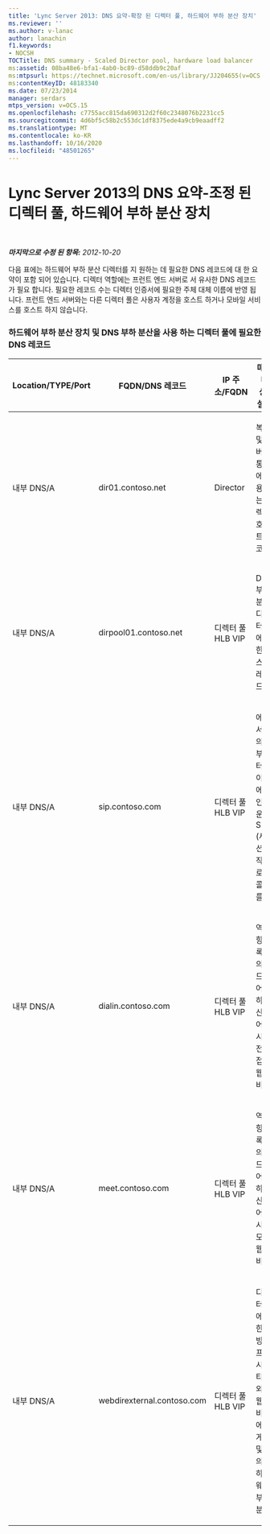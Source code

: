```yaml
---
title: 'Lync Server 2013: DNS 요약-확장 된 디렉터 풀, 하드웨어 부하 분산 장치'
ms.reviewer: ''
ms.author: v-lanac
author: lanachin
f1.keywords:
- NOCSH
TOCTitle: DNS summary - Scaled Director pool, hardware load balancer
ms:assetid: 08ba48e6-bfa1-4ab0-bc89-d58ddb9c20af
ms:mtpsurl: https://technet.microsoft.com/en-us/library/JJ204655(v=OCS.15)
ms:contentKeyID: 48183340
ms.date: 07/23/2014
manager: serdars
mtps_version: v=OCS.15
ms.openlocfilehash: c7755acc815da690312d2f60c2348076b2231cc5
ms.sourcegitcommit: 4d6bf5c58b2c553dc1df8375ede4a9cb9eaadff2
ms.translationtype: MT
ms.contentlocale: ko-KR
ms.lasthandoff: 10/16/2020
ms.locfileid: "48501265"
---
```

# <a name="dns-summary---scaled-director-pool-hardware-load-balancer-in-lync-server-2013"></a>Lync Server 2013의 DNS 요약-조정 된 디렉터 풀, 하드웨어 부하 분산 장치

<div data-xmlns="http://www.w3.org/1999/xhtml">

<div class="topic" data-xmlns="http://www.w3.org/1999/xhtml" data-msxsl="urn:schemas-microsoft-com:xslt" data-cs="https://msdn.microsoft.com/">

<div data-asp="https://msdn2.microsoft.com/asp">



</div>

<div id="mainSection">

<div id="mainBody">

<span> </span>

_**마지막으로 수정 된 항목:** 2012-10-20_

다음 표에는 하드웨어 부하 분산 디렉터를 지 원하는 데 필요한 DNS 레코드에 대 한 요약이 포함 되어 있습니다. 디렉터 역할에는 프런트 엔드 서버로 서 유사한 DNS 레코드가 필요 합니다. 필요한 레코드 수는 디렉터 인증서에 필요한 주체 대체 이름에 반영 됩니다. 프런트 엔드 서버와는 다른 디렉터 풀은 사용자 계정을 호스트 하거나 모바일 서비스를 호스트 하지 않습니다.

### <a name="dns-records-required-for-the-director-pool-using-a-hardware-load-balancer-and-dns-load-balancing"></a>하드웨어 부하 분산 장치 및 DNS 부하 분산을 사용 하는 디렉터 풀에 필요한 DNS 레코드

<table>
<colgroup>
<col style="width: 25%" />
<col style="width: 25%" />
<col style="width: 25%" />
<col style="width: 25%" />
</colgroup>
<thead>
<tr class="header">
<th>Location/TYPE/Port</th>
<th>FQDN/DNS 레코드</th>
<th>IP 주소/FQDN</th>
<th>매핑 대상/설명</th>
</tr>
</thead>
<tbody>
<tr class="odd">
<td><p>내부 DNS/A</p></td>
<td><p>dir01.contoso.net</p></td>
<td><p>Director</p></td>
<td><p>복제 및 서버 간 통신에 사용 되는 디렉터 호스트 레코드</p></td>
</tr>
<tr class="even">
<td><p>내부 DNS/A</p></td>
<td><p>dirpool01.contoso.net</p></td>
<td><p>디렉터 풀 HLB VIP</p></td>
<td><p>DNS 부하 분산 디렉터 풀에 대 한 호스트 레코드</p></td>
</tr>
<tr class="odd">
<td><p>내부 DNS/A</p></td>
<td><p>sip.contoso.com</p></td>
<td><p>디렉터 풀 HLB VIP</p></td>
<td><p>에 지 서버의 내부 인터페이스에서 인바운드 SIP (세션 시작 프로토콜)를</p></td>
</tr>
<tr class="even">
<td><p>내부 DNS/A</p></td>
<td><p>dialin.contoso.com</p></td>
<td><p>디렉터 풀 HLB VIP</p></td>
<td><p>역방향 프록시의 하드웨어 부하 분산되어 게시된 전화 접속 웹 서비스</p></td>
</tr>
<tr class="odd">
<td><p>내부 DNS/A</p></td>
<td><p>meet.contoso.com</p></td>
<td><p>디렉터 풀 HLB VIP</p></td>
<td><p>역방향 프록시의 하드웨어 부하 분산되어 게시된 모임 웹 서비스</p></td>
</tr>
<tr class="even">
<td><p>내부 DNS/A</p></td>
<td><p>webdirexternal.contoso.com</p></td>
<td><p>디렉터 풀 HLB VIP</p></td>
<td><p>디렉터 풀에 대 한 역방향 프록시 웹 티켓 외부 웹 서비스에서 게시 및 정의한 하드웨어 부하 분산</p></td>
</tr>
</tbody>
</table>


</div>

<span> </span>

</div>

</div>

</div>

